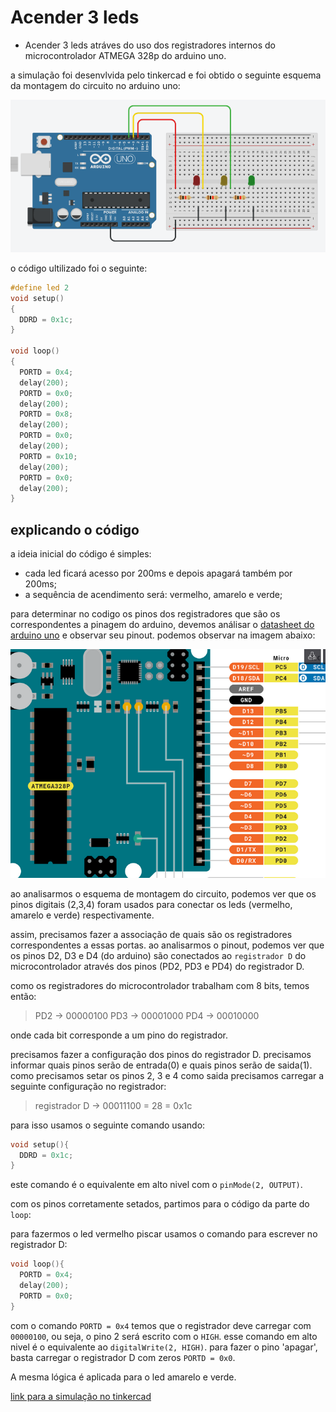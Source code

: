 # Acender 3 leds 

- Acender 3 leds atráves do uso dos registradores internos do microcontrolador ATMEGA 328p do arduino uno.

a simulação foi desenvlvida pelo tinkercad e foi obtido o seguinte esquema da montagem do circuito no arduino uno:
<p align="center">
  <img src="https://github.com/CarlosG18/sd_dca0919/blob/main/examples/example1/esquema1.png" alt="esquema do circuito no arduino">
</p>

o código ultilizado foi o seguinte:

```c++
#define led 2
void setup()
{
  DDRD = 0x1c;
}

void loop()
{
  PORTD = 0x4;
  delay(200);
  PORTD = 0x0;
  delay(200);
  PORTD = 0x8;
  delay(200);
  PORTD = 0x0;
  delay(200);
  PORTD = 0x10;
  delay(200);
  PORTD = 0x0;
  delay(200);
}
```

## explicando o código

a ideia inicial do código é simples:

- cada led ficará acesso por 200ms e depois apagará também por 200ms;
- a sequência de acendimento será: vermelho, amarelo e verde;

para determinar no codigo os pinos dos registradores que são os correspondentes a pinagem do arduino, devemos análisar o [datasheet do arduino uno](https://docs.arduino.cc/hardware/uno-rev3) e observar seu pinout. podemos observar na imagem abaixo:

<p align="center">
  <img src="https://github.com/CarlosG18/sd_dca0919/blob/main/examples/example1/pinout_uno.png" alt="pinout do arduino uno">
</p>

ao analisarmos o esquema de montagem do circuito, podemos ver que os pinos digitais (2,3,4) foram usados para conectar os leds (vermelho, amarelo e verde) respectivamente. 

assim, precisamos fazer a associação de quais são os registradores correspondentes a essas portas. ao analisarmos o pinout, podemos ver que os pinos D2, D3 e D4 (do arduino) são conectados ao `registrador D` do microcontrolador através dos pinos (PD2, PD3 e PD4) do registrador D.

como os registradores do microcontrolador trabalham com 8 bits, temos então:

> PD2 -> 00000100
> PD3 -> 00001000
> PD4 -> 00010000

onde cada bit corresponde a um pino do registrador.

precisamos fazer a configuração dos pinos do registrador D. precisamos informar quais pinos serão de entrada(0) e quais pinos serão de saida(1). como precisamos setar os pinos 2, 3 e 4 como saida precisamos carregar a seguinte configuração no registrador:

> registrador D -> 00011100 = 28 = 0x1c

para isso usamos o seguinte comando usando:

```c++
void setup(){
  DDRD = 0x1c;
}
```
este comando é o equivalente em alto nivel com o `pinMode(2, OUTPUT)`.

com os pinos corretamente setados, partimos para o código da parte do `loop`:

para fazermos o led vermelho piscar usamos o comando para escrever no registrador D:

```c++
void loop(){
  PORTD = 0x4;
  delay(200);
  PORTD = 0x0;
}
```
com o comando `PORTD = 0x4` temos que o registrador deve carregar com `00000100`, ou seja, o pino 2 será escrito com o `HIGH`. esse comando em alto nivel é o equivalente ao `digitalWrite(2, HIGH)`. para fazer o pino 'apagar', basta carregar o registrador D com zeros `PORTD = 0x0`.

A mesma lógica é aplicada para o led amarelo e verde.

[link para a simulação no tinkercad](https://www.tinkercad.com/things/7NnplZdGgMD-led-for-registers)


